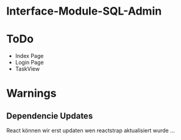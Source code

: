 # Interface-Module-SQL-Admin

# ToDo
- Index Page
- Login Page
- TaskView




# Warnings
## Dependencie Updates
React können wir erst updaten wen reactstrap aktualisiert wurde ...
